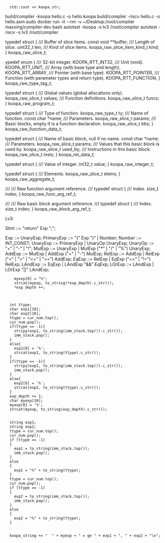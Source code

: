 
      std::cout << koopa_str;
build/compiler -koopa hello.c -o hello.koopa
build/compiler -riscv hello.c -o hello.asm
sudo docker run -it --rm -v ~/Desktop:/root/compiler maxxing/compiler-dev bash
autotest -koopa -s lv3 /root/compiler
autotest -riscv -s lv3 /root/compiler

typedef struct {
  /// Buffer of slice items.
  const void **buffer;
  /// Length of slice.
  uint32_t len;
  /// Kind of slice items.
  koopa_raw_slice_item_kind_t kind;
} koopa_raw_slice_t;

ypedef enum {
  /// 32-bit integer.
  KOOPA_RTT_INT32,
  /// Unit (void).
  KOOPA_RTT_UNIT,
  /// Array (with base type and length).
  KOOPA_RTT_ARRAY,
  /// Pointer (with base type).
  KOOPA_RTT_POINTER,
  /// Function (with parameter types and return type).
  KOOPA_RTT_FUNCTION,
} koopa_raw_type_tag_t;


typedef struct {
  /// Global values (global allocations only).
  koopa_raw_slice_t values;
  /// Function definitions.
  koopa_raw_slice_t funcs;
} koopa_raw_program_t;

typedef struct {
  /// Type of function.
  koopa_raw_type_t ty;
  /// Name of function.
  const char *name;
  /// Parameters.
  koopa_raw_slice_t params;
  /// Basic blocks, empty if is a function declaration.
  koopa_raw_slice_t bbs;
} koopa_raw_function_data_t;


typedef struct {
  /// Name of basic block, null if no name.
  const char *name;
  /// Parameters.
  koopa_raw_slice_t params;
  /// Values that this basic block is used by.
  koopa_raw_slice_t used_by;
  /// Instructions in this basic block.
  koopa_raw_slice_t insts;
} koopa_ret_data_t;

typedef struct {
  /// Value of integer.
  int32_t value;
} koopa_raw_integer_t;

typedef struct {
  /// Elements.
  koopa_raw_slice_t elems;
} koopa_raw_aggregate_t;

///
/// Raw function argument reference.
///
typedef struct {
  /// Index.
  size_t index;
} koopa_raw_func_arg_ref_t;

///
/// Raw basic block argument reference.
///
typedef struct {
  /// Index.
  size_t index;
} koopa_raw_block_arg_ref_t;


Lv3:

Stmt        ::= "return" Exp ";";

Exp         ::= UnaryExp;
PrimaryExp  ::= "(" Exp ")" | Number;
Number      ::= INT_CONST;
UnaryExp    ::= PrimaryExp | UnaryOp UnaryExp;
UnaryOp     ::= "+" | "-" | "!";
MulExp      ::= UnaryExp | MulExp ("*" | "/" | "%") UnaryExp;
AddExp      ::= MulExp | AddExp ("+" | "-") MulExp;
RelExp      ::= AddExp | RelExp ("<" | ">" | "<=" | ">=") AddExp;
EqExp       ::= RelExp | EqExp ("==" | "!=") RelExp;
LAndExp     ::= EqExp | LAndExp "&&" EqExp;
LOrExp      ::= LAndExp | LOrExp "||" LAndExp;


        myexp[0] = "%";
        strcat(myexp, to_string(*exp_depth).c_str());
        *exp_depth ++;



      int ttype;
      char exp1[10];
      char exp2[10];
      ttype = cur_num.top();
      cur_num.pop();
      if(ttype == -1){
        strcpy(exp1, to_string(imm_stack.top()).c_str());
        imm_stack.pop();
      }
      else{
        exp1[0] = '%';
        strcat(exp1, to_string(ttype).c_str());
      }
      if(ttype == -1){
        strcpy(exp2, to_string(imm_stack.top()).c_str());
        imm_stack.pop();
      }
      else{
        exp2[0] = '%';
        strcat(exp2, to_string(ttype).c_str());
      }
      exp_depth += 1;
      char myexp[10];
      myexp[0] = '%';
      strcat(myexp, to_string(exp_depth).c_str());
      

      string exp1;
      string exp2;
      ttype = cur_num.top();
      cur_num.pop();
      if (ttype == -1)
      {
        exp1 = to_string(imm_stack.top());
        imm_stack.pop();
      }
      else
      {
        exp1 = "%" + to_string(ttype);
      }
      ttype = cur_num.top();
      cur_num.pop();
      if (ttype == -1)
      {
        exp2 = to_string(imm_stack.top());
        imm_stack.pop();
      }
      else
      {
        exp2 = "%" + to_string(ttype);
      }


      koopa_string += "  " + myexp + " = ge " + exp1 + ", " + exp2 + "\n";
        